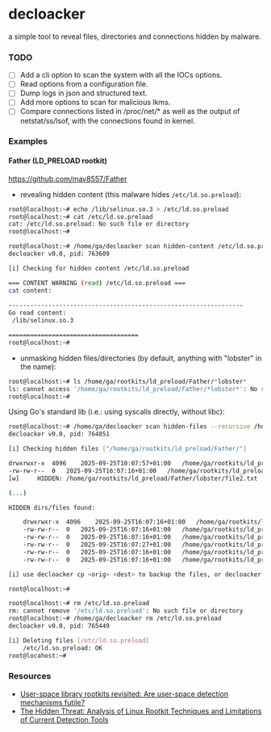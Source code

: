 # decloacker
a simple tool to reveal files, directories and connections hidden by malware.

### TODO

- [ ] Add a cli option to scan the system with all the IOCs options.
- [ ] Read options from a configuration file.
- [ ] Dump logs in json and structured text.
- [ ] Add more options to scan for malicious lkms.
- [ ] Compare connections listed in /proc/net/* as well as the output of netstat/ss/lsof, with the connections found in kernel.

### Examples

#### Father (LD_PRELOAD rootkit)

https://github.com/mav8557/Father

* revealing hidden content (this malware hides `/etc/ld.so.preload`):
```bash
root@localhost:~# echo /lib/selinux.so.3 > /etc/ld.so.preload
root@localhost:~# cat /etc/ld.so.preload
cat: /etc/ld.so.preload: No such file or directory
root@localhost:~#
```

```bash
root@localhost:~# /home/ga/decloacker scan hidden-content /etc/ld.so.preload
decloacker v0.0, pid: 763609

[i] Checking for hidden content /etc/ld.so.preload

=== CONTENT WARNING (read) /etc/ld.so.preload ===
cat content:
 
-----------------------------------------------------------------
Go read content:
 /lib/selinux.so.3

====================================
root@localhost:~#
```

* unmasking hidden files/directories (by default, anything with "lobster" in the name):

```bash
root@localhost:~# ls /home/ga/rootkits/ld_preload/Father/*lobster*
ls: cannot access '/home/ga/rootkits/ld_preload/Father/*lobster*': No such file or directory
root@localhost:~#
```

Using Go's standard lib (i.e.: using syscalls directly, without libc):

```bash
root@localhost:~# /home/ga/decloacker scan hidden-files --recursive /home/ga/rootkits/ld_preload/Father/
decloacker v0.0, pid: 764851

[i] Checking hidden files ["/home/ga/rootkits/ld_preload/Father/"]

drwxrwxr-x	4096	2025-09-25T10:07:57+01:00	/home/ga/rootkits/ld_preload/Father/.git/logs/refs/remotes
-rw-rw-r--	0	2025-09-25T16:07:16+01:00	/home/ga/rootkits/ld_preload/Father/lobster/file2.txt
[w] 	HIDDEN: /home/ga/rootkits/ld_preload/Father/lobster/file2.txt

(...)

HIDDEN dirs/files found:

	drwxrwxr-x	4096	2025-09-25T16:07:16+01:00	/home/ga/rootkits/ld_preload/Father/lobster
	-rw-rw-r--	0	2025-09-25T16:07:16+01:00	/home/ga/rootkits/ld_preload/Father/lobster/file0.txt
	-rw-rw-r--	0	2025-09-25T16:07:16+01:00	/home/ga/rootkits/ld_preload/Father/lobster/file1.txt
	-rw-rw-r--	0	2025-09-25T16:07:27+01:00	/home/ga/rootkits/ld_preload/Father/lobster_test1.txt
	-rw-rw-r--	0	2025-09-25T16:07:16+01:00	/home/ga/rootkits/ld_preload/Father/lobster/file2.txt
	-rw-rw-r--	0	2025-09-25T16:07:16+01:00	/home/ga/rootkits/ld_preload/Father/lobster/file3.txt

[i] use decloacker cp <orig> <dest> to backup the files, or decloacker rm <path> to delete them

root@localhost:~#
```

```bash
root@localhost:~# rm /etc/ld.so.preload
rm: cannot remove '/etc/ld.so.preload': No such file or directory
root@localhost:~# /home/ga/decloacker rm /etc/ld.so.preload
decloacker v0.0, pid: 765449

[i] Deleting files [/etc/ld.so.preload]
	/etc/ld.so.preload:	OK
root@locahost:~#
```

### Resources

 - [User-space library rootkits revisited: Are user-space detection mechanisms futile?](https://arxiv.org/html/2506.07827v1)
 - [The Hidden Threat: Analysis of Linux Rootkit Techniques and Limitations of Current Detection Tools](https://dl.acm.org/doi/10.1145/3688808)
